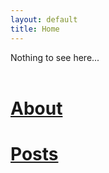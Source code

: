 ```yaml
---
layout: default
title: Home
---
```


Nothing to see here...
<br>
<br>

<h1>
<a href="https://itsanysek.github.io/about/">About</a>
</h1>

<h1>
<a href="https://itsanysek.github.io/posts/">Posts</a>
</h1>